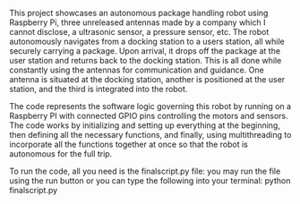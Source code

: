 This project showcases an autonomous package handling robot using Raspberry Pi, three unreleased antennas made by a company which I cannot disclose, a ultrasonic sensor, a pressure sensor, etc. The robot autonomously navigates from a docking station to a users station, all while securely carrying a package. Upon arrival, it drops off the package at the user station and returns back to the docking station. This is all done while constantly using the antennas for communication and guidance. One antenna is situated at the docking station, another is positioned at the user station, and the third is integrated into the robot. 

The code represents the software logic governing this robot by running on a Raspberry PI with connected GPIO pins controlling the motors and sensors. The code works by initializing and setting up everything at the beginning, then defining all the necessary functions, and finally, using multithreading to incorporate all the functions together at once so that the robot is autonomous for the full trip.

To run the code, all you need is the finalscript.py file: you may run the file using the run button or you can type the following into your terminal: python finalscript.py
